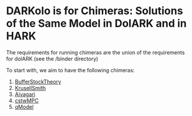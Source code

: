 # DARKolo is for Chimeras: Solutions of the Same Model in DolARK and in HARK

The requirements for running chimeras are the union of the requirements for 
dolARK (see the /binder directory)

To start with, we aim to have the following chimeras:

1. [BufferStockTheory](https://econ.jhu.edu/people/ccarroll/papers/BufferStockTheory)
1. [KrusellSmith]()
1. [Aiyagari]()
1. [cstwMPC]()
1. [qModel]()

